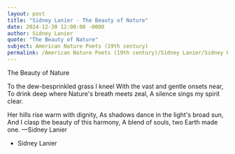 ```yaml
---
layout: post
title: "Sidney Lanier - The Beauty of Nature"
date: 2024-12-30 12:00:00 -0000
author: Sidney Lanier
quote: "The Beauty of Nature"
subject: American Nature Poets (19th century)
permalink: /American Nature Poets (19th century)/Sidney Lanier/Sidney Lanier - The Beauty of Nature
---
```


The Beauty of Nature

To the dew-besprinkled grass I kneel 
With the vast and gentle onsets near,
To drink deep where Nature's breath meets zeal,
A silence sings my spirit clear.

Her hills rise warm with dignity,
As shadows dance in the light's broad sun,
And I clasp the beauty of this harmony,
A blend of souls, two Earth made one.
—Sidney Lanier

- Sidney Lanier
